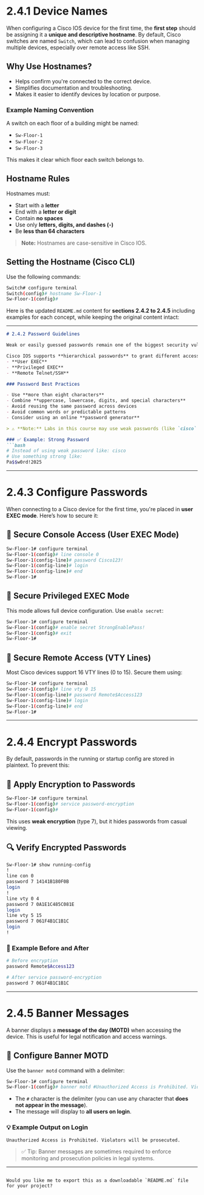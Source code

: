 # 2.4.1 Device Names

When configuring a Cisco IOS device for the first time, the **first step** should be assigning it a **unique and descriptive hostname**. By default, Cisco switches are named `Switch`, which can lead to confusion when managing multiple devices, especially over remote access like SSH.

## Why Use Hostnames?

- Helps confirm you're connected to the correct device.
- Simplifies documentation and troubleshooting.
- Makes it easier to identify devices by location or purpose.

### Example Naming Convention

A switch on each floor of a building might be named:

- `Sw-Floor-1`
- `Sw-Floor-2`
- `Sw-Floor-3`

This makes it clear which floor each switch belongs to.

## Hostname Rules

Hostnames must:
- Start with a **letter**
- End with a **letter or digit**
- Contain **no spaces**
- Use only **letters, digits, and dashes (-)**
- Be **less than 64 characters**

> **Note:** Hostnames are case-sensitive in Cisco IOS.

## Setting the Hostname (Cisco CLI)

Use the following commands:

```bash
Switch# configure terminal
Switch(config)# hostname Sw-Floor-1
Sw-Floor-1(config)#

```


Here is the updated `README.md` content for **sections 2.4.2 to 2.4.5** including examples for each concept, while keeping the original content intact:

---

````markdown
# 2.4.2 Password Guidelines

Weak or easily guessed passwords remain one of the biggest security vulnerabilities. All network devices—including home routers—should always require a password for administrative access.

Cisco IOS supports **hierarchical passwords** to grant different access levels. Always secure the following modes:
- **User EXEC**
- **Privileged EXEC**
- **Remote Telnet/SSH**

### Password Best Practices

- Use **more than eight characters**
- Combine **uppercase, lowercase, digits, and special characters**
- Avoid reusing the same password across devices
- Avoid common words or predictable patterns
- Consider using an online **password generator**

> ⚠️ **Note:** Labs in this course may use weak passwords (like `cisco` or `class`) for simplicity. These should never be used in production environments.

### ✅ Example: Strong Password
```bash
# Instead of using weak password like: cisco
# Use something strong like:
Pa$$w0rd!2025
````

---

# 2.4.3 Configure Passwords

When connecting to a Cisco device for the first time, you're placed in **user EXEC mode**. Here’s how to secure it:

## 🔐 Secure Console Access (User EXEC Mode)

```bash
Sw-Floor-1# configure terminal
Sw-Floor-1(config)# line console 0
Sw-Floor-1(config-line)# password Cisco123!
Sw-Floor-1(config-line)# login
Sw-Floor-1(config-line)# end
Sw-Floor-1#
```

## 🔐 Secure Privileged EXEC Mode

This mode allows full device configuration. Use `enable secret`:

```bash
Sw-Floor-1# configure terminal
Sw-Floor-1(config)# enable secret StrongEnablePass!
Sw-Floor-1(config)# exit
Sw-Floor-1#
```

## 🔐 Secure Remote Access (VTY Lines)

Most Cisco devices support 16 VTY lines (0 to 15). Secure them using:

```bash
Sw-Floor-1# configure terminal
Sw-Floor-1(config)# line vty 0 15
Sw-Floor-1(config-line)# password Remote$Access123
Sw-Floor-1(config-line)# login
Sw-Floor-1(config-line)# end
Sw-Floor-1#
```

---

# 2.4.4 Encrypt Passwords

By default, passwords in the running or startup config are stored in plaintext. To prevent this:

## 🔐 Apply Encryption to Passwords

```bash
Sw-Floor-1# configure terminal
Sw-Floor-1(config)# service password-encryption
Sw-Floor-1(config)#
```

This uses **weak encryption** (type 7), but it hides passwords from casual viewing.

## 🔍 Verify Encrypted Passwords

```bash
Sw-Floor-1# show running-config
!
line con 0
password 7 14141B180F0B
login
!
line vty 0 4
password 7 0A1E1C485C081E
login
line vty 5 15
password 7 061F4B1C1B1C
login
!
```

### 📝 Example Before and After

```bash
# Before encryption
password Remote$Access123

# After service password-encryption
password 7 061F4B1C1B1C
```

---

# 2.4.5 Banner Messages

A banner displays a **message of the day (MOTD)** when accessing the device. This is useful for legal notification and access warnings.

## 🛑 Configure Banner MOTD

Use the `banner motd` command with a delimiter:

```bash
Sw-Floor-1# configure terminal
Sw-Floor-1(config)# banner motd #Unauthorized Access is Prohibited. Violators will be prosecuted.#
```

* The `#` character is the delimiter (you can use any character that **does not appear in the message**).
* The message will display to **all users on login**.

### 💡 Example Output on Login

```bash
Unauthorized Access is Prohibited. Violators will be prosecuted.
```

> ✅ Tip: Banner messages are sometimes required to enforce monitoring and prosecution policies in legal systems.

---

```

Would you like me to export this as a downloadable `README.md` file for your project?
```

